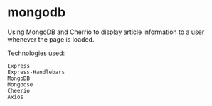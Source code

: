 # mongodb
Using MongoDB and Cherrio to display article information to a user whenever the page is loaded.

Technologies used:
```
Express
Express-Handlebars
MongoDB
Mongoose
Cheerio
Axios
```